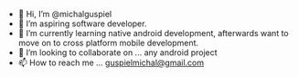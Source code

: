 - 👋 Hi, I’m @michalguspiel
- 👀 I’m aspiring software developer.
- 🌱 I’m currently learning native android development, afterwards want to move on to cross platform mobile development. 
- 💞️ I’m looking to collaborate on ... any android project
- 📫 How to reach me ... guspielmichal@gmail.com

<!---
michalguspiel/michalguspiel is a ✨ special ✨ repository because its `README.md` (this file) appears on your GitHub profile.
You can click the Preview link to take a look at your changes.
--->
